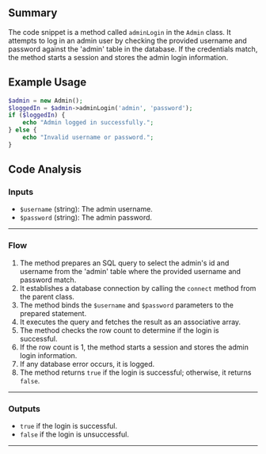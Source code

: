 ## Summary
The code snippet is a method called `adminLogin` in the `Admin` class. It attempts to log in an admin user by checking the provided username and password against the 'admin' table in the database. If the credentials match, the method starts a session and stores the admin login information.

## Example Usage
```php
$admin = new Admin();
$loggedIn = $admin->adminLogin('admin', 'password');
if ($loggedIn) {
    echo "Admin logged in successfully.";
} else {
    echo "Invalid username or password.";
}
```

## Code Analysis
### Inputs
- `$username` (string): The admin username.
- `$password` (string): The admin password.
___
### Flow
1. The method prepares an SQL query to select the admin's id and username from the 'admin' table where the provided username and password match.
2. It establishes a database connection by calling the `connect` method from the parent class.
3. The method binds the `$username` and `$password` parameters to the prepared statement.
4. It executes the query and fetches the result as an associative array.
5. The method checks the row count to determine if the login is successful.
6. If the row count is 1, the method starts a session and stores the admin login information.
7. If any database error occurs, it is logged.
8. The method returns `true` if the login is successful; otherwise, it returns `false`.
___
### Outputs
- `true` if the login is successful.
- `false` if the login is unsuccessful.
___
